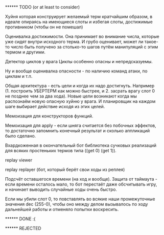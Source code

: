 ****** TODO (or at least to consider)

Хуйня которая конструирует желаемый терм кратчайшим образом, 
в идеале опираясь на имеющиеся слоты и избегая слоты, достижимые противником 
(чтобы он не помешал)

Оценивалка достижимости.
Она принимает во внимание числа, которые уже сидят внутри исходного терма. 
И грубо оценивает, может ли такое-то число быть получено за столько-то шагов 
путём манипуляций с этим термом и другими.

Детектор циклов у врага
Циклы особенно опасны и непредсказуемы.

Ну и вообще оценивалка опасности - по наличию команд атаки, по циклам и т.п.

Общая архитектура - есть цели и когда их надо достигнуть.
Например (1. построить УБЕРТЕРМ как можно быстрее, и 
2. засрать врагу слот 0 не позднее чем за два хода).
Новые цели возникают когда мы распознаём новую опасную хуйню у врага.
И планировщик на каждом шаге выбирает действие исходя из этих целей.

Мемоизация для конструкторов функций.

Мемоизация для apply - если шняга считается без побочных эффектов, 
то достаточно запомнить конечный результат и сколько аппликаций было сделано.

Вхардкоженная в окончательный бот библиотека сучковых реализаций 
для всяких простеньких термов типа ((get 0) (get 1)).

replay viewer

replay replayer (бот, который берёт свои ходы из реплея)

Подсчёт оставшегося времени (на ход и вообще). Защита от таймаута - если
времени осталось мало, то бот перестаёт даже обсчитывать игру, и начинает
выводить случайные ходы очень быстро.

Если мы убили слот 0, то повставлять во всякие наши промежуточные значения dec (255-0), 
чтобы оно между делом вызывалось по ходу дальнейшей работы и отменяло попытки воскресить.

****** DONE
:(

****** REJECTED
